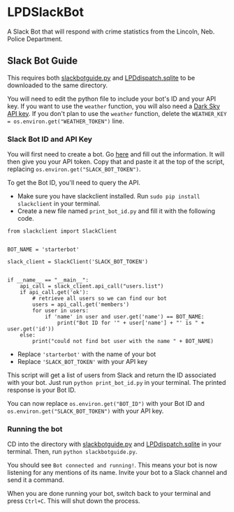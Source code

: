 # LPDSlackBot
A Slack Bot that will respond with crime statistics from the Lincoln, Neb. Police Department.

## Slack Bot Guide
This requires both [slackbotguide.py](slackbotguide.py) and [LPDdispatch.sqlite](LPDdispatch.sqlite) to be downloaded to the same directory.

You will need to edit the python file to include your bot's ID and your API key. If you want to use the `weather` function, you will also need a [Dark Sky API key](https://darksky.net/dev/). If you don't plan to use the `weather` function, delete the `WEATHER_KEY = os.environ.get("WEATHER_TOKEN")` line.

### Slack Bot ID and API Key
You will first need to create a bot. Go [here](https://newsnerdscojmc.slack.com/apps/new/A0F7YS25R-bots) and fill out the information. It will then give you your API token. Copy that and paste it at the top of the script, replacing `os.environ.get("SLACK_BOT_TOKEN")`.

To get the Bot ID, you'll need to query the API. 

* Make sure you have slackclient installed. Run `sudo pip install slackclient` in your terminal.
* Create a new file named `print_bot_id.py` and fill it with the following code.

```
from slackclient import SlackClient


BOT_NAME = 'starterbot'

slack_client = SlackClient('SLACK_BOT_TOKEN')


if __name__ == "__main__":
    api_call = slack_client.api_call("users.list")
    if api_call.get('ok'):
        # retrieve all users so we can find our bot
        users = api_call.get('members')
        for user in users:
            if 'name' in user and user.get('name') == BOT_NAME:
                print("Bot ID for '" + user['name'] + "' is " + user.get('id'))
    else:
        print("could not find bot user with the name " + BOT_NAME)
```

* Replace `'starterbot'` with the name of your bot
* Replace `'SLACK_BOT_TOKEN'` with your API key

This script will get a list of users from Slack and return the ID associated with your bot. Just run `python print_bot_id.py` in your terminal. The printed response is your Bot ID.

You can now replace `os.environ.get("BOT_ID")` with your Bot ID and `os.environ.get("SLACK_BOT_TOKEN")` with your API key.

### Running the bot
CD into the directory with [slackbotguide.py](slackbotguide.py) and [LPDdispatch.sqlite](LPDdispatch.sqlite) in your terminal. Then, run `python slackbotguide.py`.

You should see `Bot connected and running!`. This means your bot is now listening for any mentions of its name. Invite your bot to a Slack channel and send it a command.

When you are done running your bot, switch back to your terminal and press `Ctrl+C`. This will shut down the process.
